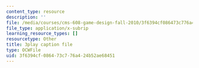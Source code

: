 ```yaml
---
content_type: resource
description: ''
file: /media/courses/cms-608-game-design-fall-2010/3f6394cf086473c776a424b52ae68451_68563.srt
file_type: application/x-subrip
learning_resource_types: []
resourcetype: Other
title: 3play caption file
type: OCWFile
uid: 3f6394cf-0864-73c7-76a4-24b52ae68451
---
```

